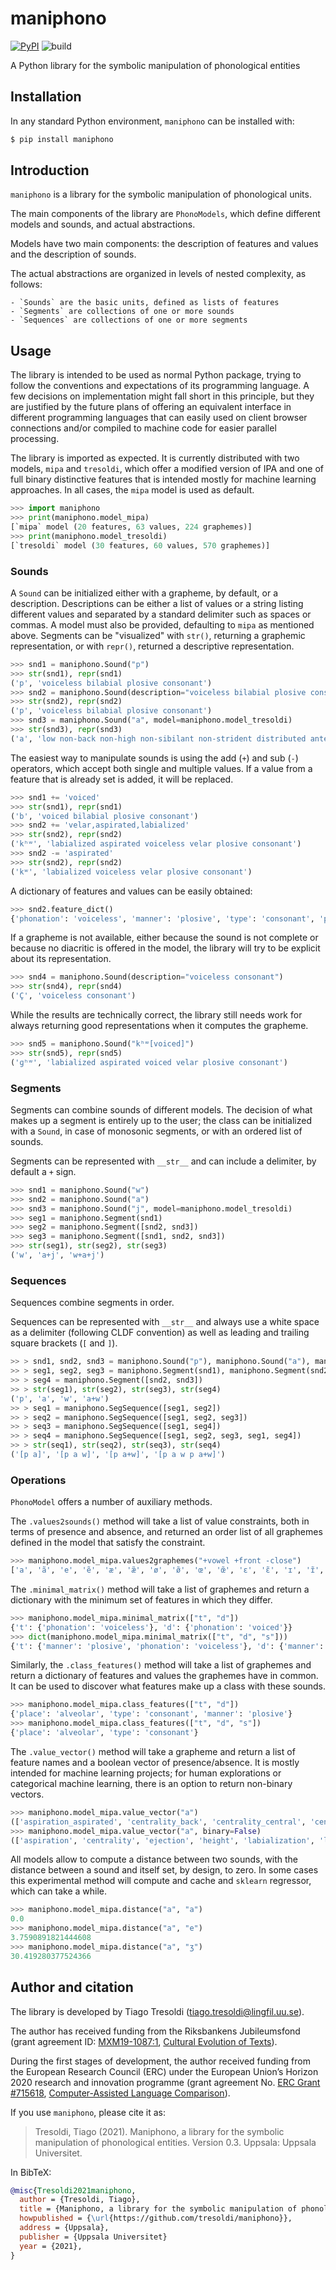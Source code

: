 # maniphono


[![PyPI](https://img.shields.io/pypi/v/maniphono.svg)](https://pypi.org/project/maniphono)
![build](https://github.com/tresoldi/maniphono/workflows/Python%20package/badge.svg)

A Python library for the symbolic manipulation of phonological entities

## Installation

In any standard Python environment, `maniphono` can be installed with:

```bash
$ pip install maniphono
```

## Introduction
`maniphono` is a library for the symbolic manipulation of phonological units.

The main components of the library are `PhonoModels`, which define different models and
sounds, and actual abstractions.

Models have two main components: the description of features and values and the
description of sounds.

The actual abstractions are organized in levels of nested complexity, as follows:

    - `Sounds` are the basic units, defined as lists of features
    - `Segments` are collections of one or more sounds
    - `Sequences` are collections of one or more segments

## Usage

The library is intended to be used as normal Python package, trying to follow the
conventions and expectations of its programming language. A few decisions on
implementation might fall short in this principle, but they are justified by the future
plans of offering an equivalent interface in different programming languages that can
easily used on client browser connections and/or compiled to machine code for easier
parallel processing.

The library is imported as expected. It is currently distributed with two models,
`mipa` and `tresoldi`, which offer a modified version of IPA and one of full binary
distinctive features that is intended mostly for machine learning approaches. In all
cases, the `mipa` model is used as default.

```python
>>> import maniphono
>>> print(maniphono.model_mipa)
[`mipa` model (20 features, 63 values, 224 graphemes)]
>>> print(maniphono.model_tresoldi)
[`tresoldi` model (30 features, 60 values, 570 graphemes)]
```

### Sounds

A `Sound` can be initialized either with a grapheme, by default, or a description.
Descriptions can be either a list of values or a string listing different values and
separated by a standard delimiter such as spaces or commas. A model must also be
provided, defaulting to `mipa` as mentioned above. Segments can be "visualized"
with `str()`, returning a graphemic representation, or with `repr()`, returned a
descriptive representation.

```python
>>> snd1 = maniphono.Sound("p")
>>> str(snd1), repr(snd1)
('p', 'voiceless bilabial plosive consonant')
>>> snd2 = maniphono.Sound(description="voiceless bilabial plosive consonant")
>>> str(snd2), repr(snd2)
('p', 'voiceless bilabial plosive consonant')
>>> snd3 = maniphono.Sound("a", model=maniphono.model_tresoldi)
>>> str(snd3), repr(snd3)
('a', 'low non-back non-high non-sibilant non-strident distributed anterior non-constricted non-spread voice dorsal non-labial non-click coronal place non-lateral laryngeal syllabic tense non-consonantal non-nasal approximant continuant sonorant')
```

The easiest way to manipulate sounds is using the add (`+`) and sub (`-`) operators, which
accept both single and multiple values. If a value from a feature that
is already set is added, it will be replaced.

```python
>>> snd1 += 'voiced'
>>> str(snd1), repr(snd1)
('b', 'voiced bilabial plosive consonant')
>>> snd2 += 'velar,aspirated,labialized'
>>> str(snd2), repr(snd2)
('kʰʷ', 'labialized aspirated voiceless velar plosive consonant')
>>> snd2 -= 'aspirated'
>>> str(snd2), repr(snd2)
('kʷ', 'labialized voiceless velar plosive consonant')
```

A dictionary of features and values can be easily obtained:

```python
>>> snd2.feature_dict()
{'phonation': 'voiceless', 'manner': 'plosive', 'type': 'consonant', 'place': 'velar', 'labialization': 'labialized'}
```

If a grapheme is not available, either because the sound is not complete or because no
diacritic is offered in the model, the library will try to be explicit about its
representation.

```python
>>> snd4 = maniphono.Sound(description="voiceless consonant")
>>> str(snd4), repr(snd4)
('C̥', 'voiceless consonant')
```

While the results are technically correct, the library still needs work for
always returning good representations when it computes the grapheme.

```python
>>> snd5 = maniphono.Sound("kʰʷ[voiced]")
>>> str(snd5), repr(snd5)
('ɡʰʷ', 'labialized aspirated voiced velar plosive consonant')
```

### Segments

Segments can combine sounds of different models. The decision of what makes up a
segment is entirely up to the user; the class can be initialized with a `Sound`,
in case of monosonic segments, or with an ordered list of sounds.

Segments can be represented with `__str__` and can include a delimiter, by default
a `+` sign.

```python
>>> snd1 = maniphono.Sound("w")
>>> snd2 = maniphono.Sound("a")
>>> snd3 = maniphono.Sound("j", model=maniphono.model_tresoldi)
>>> seg1 = maniphono.Segment(snd1)
>>> seg2 = maniphono.Segment([snd2, snd3])
>>> seg3 = maniphono.Segment([snd1, snd2, snd3])
>>> str(seg1), str(seg2), str(seg3)
('w', 'a+j', 'w+a+j')
```

### Sequences

Sequences combine segments in order.

Sequences can be represented with `__str__` and always use a white space as a delimiter
(following CLDF convention) as well as leading and trailing square brackets (`[` and `]`).

```python
>> > snd1, snd2, snd3 = maniphono.Sound("p"), maniphono.Sound("a"), maniphono.Sound("w")
>> > seg1, seg2, seg3 = maniphono.Segment(snd1), maniphono.Segment(snd2), maniphono.Segment([snd3])
>> > seg4 = maniphono.Segment([snd2, snd3])
>> > str(seg1), str(seg2), str(seg3), str(seg4)
('p', 'a', 'w', 'a+w')
>> > seq1 = maniphono.SegSequence([seg1, seg2])
>> > seq2 = maniphono.SegSequence([seg1, seg2, seg3])
>> > seq3 = maniphono.SegSequence([seg1, seg4])
>> > seq4 = maniphono.SegSequence([seg1, seg2, seg3, seg1, seg4])
>> > str(seq1), str(seq2), str(seq3), str(seq4)
('[p a]', '[p a w]', '[p a+w]', '[p a w p a+w]')
```

### Operations

`PhonoModel` offers a number of auxiliary methods.

The `.values2sounds()` method will take a list of value constraints, both in terms of
presence and absence, and returned an order list of all graphemes defined in the model
that satisfy the constraint.

```python
>>> maniphono.model_mipa.values2graphemes("+vowel +front -close")
['a', 'ã', 'e', 'ẽ', 'æ', 'æ̃', 'ø', 'ø̃', 'œ', 'œ̃', 'ɛ', 'ɛ̃', 'ɪ', 'ɪ̃', 'ɶ', 'ɶ̃', 'ʏ', 'ʏ̃']
```

The `.minimal_matrix()` method will take a list of graphemes and return a dictionary
with the minimum set of features in which they differ.

```python
>>> maniphono.model_mipa.minimal_matrix(["t", "d"])
{'t': {'phonation': 'voiceless'}, 'd': {'phonation': 'voiced'}}
>>> dict(maniphono.model_mipa.minimal_matrix(["t", "d", "s"]))
{'t': {'manner': 'plosive', 'phonation': 'voiceless'}, 'd': {'manner': 'plosive', 'phonation': 'voiced'}, 's': {'manner': 'fricative', 'phonation': 'voiceless'}}
```

Similarly, the `.class_features()` method will take a list of graphemes and return a
dictionary of features and values the graphemes have in common. It can be used to
discover what features make up a class with these sounds.

```python
>>> maniphono.model_mipa.class_features(["t", "d"])
{'place': 'alveolar', 'type': 'consonant', 'manner': 'plosive'}
>>> maniphono.model_mipa.class_features(["t", "d", "s"])
{'place': 'alveolar', 'type': 'consonant'}
```

The `.value_vector()` method will take a grapheme and return a list of feature names
and a boolean vector of presence/absence. It is mostly intended for machine learning
projects; for human explorations or categorical machine learning, there is an option
to return non-binary vectors.

```python
>>> maniphono.model_mipa.value_vector("a")
(['aspiration_aspirated', 'centrality_back', 'centrality_central', 'centrality_front', 'centrality_near-back', 'centrality_near-front', 'ejection_ejective', 'height_close', 'height_close-mid', 'height_mid', 'height_near-close', 'height_near-open', 'height_open', 'height_open-mid', 'labialization_labialized', 'laterality_lateral', 'length_half-long', 'length_long', 'manner_affricate', 'manner_approximant', 'manner_click', 'manner_flap', 'manner_fricative', 'manner_implosive', 'manner_plosive', 'manner_trill', 'nasality_nasal', 'nasalization_nasalized', 'palatalization_palatalized', 'pharyngealization_pharyngealized', 'phonation_voiced', 'phonation_voiceless', 'place_alveolar', 'place_alveolo-palatal', 'place_bilabial', 'place_dental', 'place_epiglottal', 'place_glottal', 'place_labial', 'place_labio-alveolar', 'place_labio-coronal', 'place_labio-dental', 'place_labio-palatal', 'place_labio-velar', 'place_linguo-labial', 'place_palatal', 'place_palato-velar', 'place_pharyngeal', 'place_post-alveolar', 'place_retroflex', 'place_uvular', 'place_uvulo-epiglottal', 'place_velar', 'roundness_rounded', 'roundness_unrounded', 'sibilancy_non-sibilant', 'sibilancy_sibilant', 'syllabicity_non-syllabic', 'syllabicity_syllabic', 'type_consonant', 'type_vowel', 'uvularization_uvularized', 'velarization_velarized'], [False, False, False, True, False, False, False, False, False, False, False, False, True, False, False, False, False, False, False, False, False, False, False, False, False, False, False, False, False, False, False, False, False, False, False, False, False, False, False, False, False, False, False, False, False, False, False, False, False, False, False, False, False, False, True, False, False, False, False, False, True, False, False])
>>> maniphono.model_mipa.value_vector("a", binary=False)
(['aspiration', 'centrality', 'ejection', 'height', 'labialization', 'laterality', 'length', 'manner', 'nasality', 'nasalization', 'palatalization', 'pharyngealization', 'phonation', 'place', 'roundness', 'sibilancy', 'syllabicity', 'type', 'uvularization', 'velarization'], [None, 'front', None, 'open', None, None, None, None, None, None, None, None, None, None, 'unrounded', None, None, 'vowel', None, None])
```

All models allow to compute a distance between two sounds, with the distance between a sound and
itself set, by design, to zero. In some cases this experimental method will compute and cache
and `sklearn` regressor, which can take a while.

```python
>>> maniphono.model_mipa.distance("a", "a")
0.0
>>> maniphono.model_mipa.distance("a", "e")
3.7590891821444608
>>> maniphono.model_mipa.distance("a", "ʒ")
30.419280377524366
```

## Author and citation

The library is developed by Tiago Tresoldi (tiago.tresoldi@lingfil.uu.se).

The author has received funding from the Riksbankens Jubileumsfond
(grant agreement ID: [MXM19-1087:1](https://www.rj.se/en/anslag/2019/cultural-evolution-of-texts/),
[Cultural Evolution of Texts](https://github.com/evotext/)).

During the first stages of development, the author received funding from the
European Research Council (ERC) under the European Union’s Horizon 2020
research and innovation programme (grant agreement
No. [ERC Grant #715618](https://cordis.europa.eu/project/rcn/206320/factsheet/en),
[Computer-Assisted Language Comparison](https://digling.org/calc/)).

If you use `maniphono`, please cite it as:

  > Tresoldi, Tiago (2021). Maniphono, a library for the symbolic manipulation of phonological
  > entities. Version 0.3. Uppsala: Uppsala Universitet.

In BibTeX:

```bibtex
@misc{Tresoldi2021maniphono,
  author = {Tresoldi, Tiago},
  title = {Maniphono, a library for the symbolic manipulation of phonological entities. Version 0.3},
  howpublished = {\url{https://github.com/tresoldi/maniphono}},
  address = {Uppsala},
  publisher = {Uppsala Universitet}
  year = {2021},
}
```